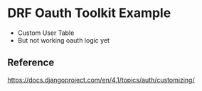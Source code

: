 # DRF Oauth Toolkit Example   
- Custom User Table   
- But not working oauth logic yet   
## Reference
https://docs.djangoproject.com/en/4.1/topics/auth/customizing/
